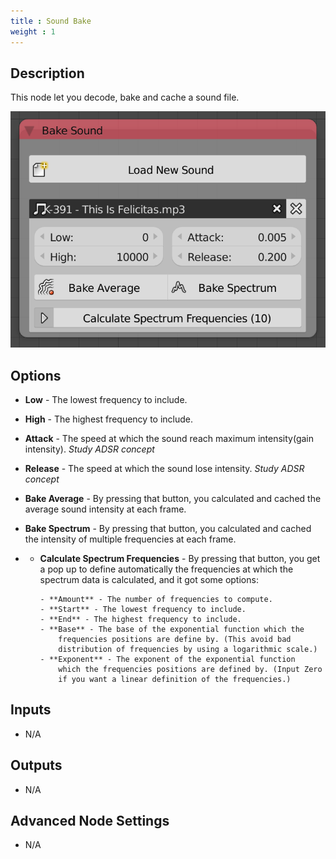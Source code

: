 ```yaml
---
title : Sound Bake
weight : 1
---
```


## Description

This node let you decode, bake and cache a sound file.

![image](sound_bake_node.png)

## Options

- **Low** - The lowest frequency to include.

- **High** - The highest frequency to include.

- **Attack** - The speed at which the sound reach maximum
    intensity(gain intensity). *Study ADSR concept*

- **Release** - The speed at which the sound lose intensity. *Study
    ADSR concept*

- **Bake Average** - By pressing that button, you calculated and
    cached the average sound intensity at each frame.

- **Bake Spectrum** - By pressing that button, you calculated and
    cached the intensity of multiple frequencies at each frame.

- - **Calculate Spectrum Frequencies** - By pressing that button,
        you get a pop up to define automatically the frequencies at
        which the spectrum data is calculated, and it got some options:
        
        - **Amount** - The number of frequencies to compute.
        - **Start** - The lowest frequency to include.
        - **End** - The highest frequency to include.
        - **Base** - The base of the exponential function which the
            frequencies positions are define by. (This avoid bad
            distribution of frequencies by using a logarithmic scale.)
        - **Exponent** - The exponent of the exponential function
            which the frequencies positions are defined by. (Input Zero
            if you want a linear definition of the frequencies.)

## Inputs

- N/A

## Outputs

- N/A

## Advanced Node Settings

- N/A

